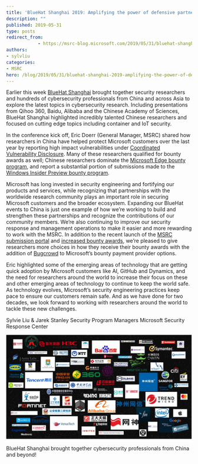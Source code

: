 ```yaml
---
title: 'BlueHat Shanghai 2019: Amplifying the power of defensive partnerships around the world'
description: ""
published: 2019-05-31
type: posts
redirect_from:
            - https://msrc-blog.microsoft.com/2019/05/31/bluehat-shanghai-2019-amplifying-the-power-of-defensive-partnerships-around-the-world/
authors:
- sylvliu
categories:
- MSRC
hero: /blog/2019/05/31/bluehat-shanghai-2019-amplifying-the-power-of-defensive-partnerships-around-the-world/img/wp-content-uploads-2019-05-MSRC-BlueHat.jpg
---
```

Earlier this week [BlueHat Shanghai](https://www.microsoft.com/china/bluehatshanghai/2019/#HOME) brought together security researchers and hundreds of cybersecurity professionals from China and across Asia to explore the latest topics in cybersecurity research. Including presentations from Qihoo 360, Baidu, Alibaba and the Chinese Academy of Sciences, BlueHat Shanghai highlighted incredibly talented Chinese researchers and focused on cutting edge topics including container and IoT security.

In the conference kick off, Eric Doerr (General Manager, MSRC) shared how researchers in China have helped protect Microsoft customers over the last year by reporting high impact vulnerabilities under [Coordinated Vulnerability Disclosure](https://www.microsoft.com/en-us/msrc/cvd). Many of these researchers qualified for bounty awards as well; Chinese researchers dominate the [Microsoft Edge bounty program](https://www.microsoft.com/en-us/msrc/bounty-edge?rtc=1), and report a substantial portion of submissions made to the [Windows Insider Preview bounty program](https://www.microsoft.com/en-us/msrc/bounty-windows-insider-preview?rtc=1).

Microsoft has long invested in security engineering and fortifying our products and services, while recognizing that partnerships with the worldwide research community plays an important role in securing Microsoft customers and the broader ecosystem. Expanding our BlueHat events to China is just one example of how we’re working to build and strengthen these partnerships and recognize the contributions of our community members. We’re also continuing to improve our security response and management operations to make it easier and more rewarding to work with the MSRC. In addition to the recent launch of the [MSRC submission portal](https://msrc.microsoft.com/create-report) and [increased bounty awards](https://blogs.technet.microsoft.com/msrc/2019/04/02/microsoft-bounty-program-updates-faster-bounty-review-faster-payments-and-higher-rewards/), we’re pleased to give researchers more choices in how they receive their bounty awards with the addition of [Bugcrowd](https://www.bugcrowd.com/) to Microsoft’s bounty payment provider options.

Eric highlighted some of the emerging areas of technology that are getting quick adoption by Microsoft customers like AI, GitHub and Dynamics, and the need for researchers around the world to increase their focus on these and other emerging areas of technology to continue to keep the world safe. As technology evolves, Microsoft’s security engineering practices keep pace to ensure our customers remain safe. And as we have done for two decades, we look forward to working with researchers around the world to tackle these new challenges.

Sylvie Liu & Jarek Stanley Security Program Managers Microsoft Security Response Center

[![](./img/wp-content-uploads-2019-05-MSRC-BlueHat.jpg)](./img/wp-content-uploads-2019-05-MSRC-BlueHat.jpg)

BlueHat Shanghai brought together cybersecurity professionals from China and beyond!
